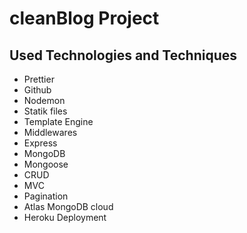 # cleanBlog Project

## Used Technologies and Techniques
- Prettier
- Github
- Nodemon
- Statik files
- Template Engine
- Middlewares
- Express
- MongoDB
- Mongoose
- CRUD
- MVC
- Pagination 
- Atlas MongoDB cloud
- Heroku Deployment
